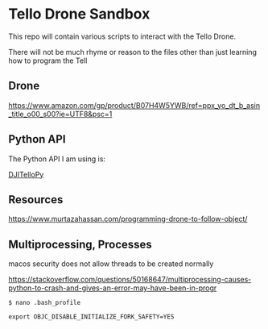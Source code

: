 # Tello Drone Sandbox

This repo will contain various scripts to interact with the Tello Drone.

There will not be much rhyme or reason to the files other than just learning how to program the Tell

## Drone
https://www.amazon.com/gp/product/B07H4W5YWB/ref=ppx_yo_dt_b_asin_title_o00_s00?ie=UTF8&psc=1

## Python API

The Python API I am using is:

[DJITelloPy](https://github.com/damiafuentes/DJITelloPy)

## Resources

https://www.murtazahassan.com/programming-drone-to-follow-object/

## Multiprocessing, Processes
macos security does not allow threads to be created normally

https://stackoverflow.com/questions/50168647/multiprocessing-causes-python-to-crash-and-gives-an-error-may-have-been-in-progr

```text
$ nano .bash_profile
```

```text
export OBJC_DISABLE_INITIALIZE_FORK_SAFETY=YES
```
